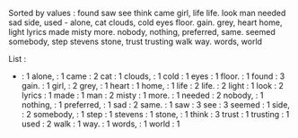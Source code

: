 Sorted by values :
found saw see think came girl, life life. look man needed sad side, used - alone, cat clouds, cold eyes floor. gain. grey, heart home, light lyrics made misty more. nobody, nothing, preferred, same. seemed somebody, step stevens stone, trust trusting walk way. words, world 

List :
- : 1
alone, : 1
came : 2
cat : 1
clouds, : 1
cold : 1
eyes : 1
floor. : 1
found : 3
gain. : 1
girl, : 2
grey, : 1
heart : 1
home, : 1
life : 2
life. : 2
light : 1
look : 2
lyrics : 1
made : 1
man : 2
misty : 1
more. : 1
needed : 2
nobody, : 1
nothing, : 1
preferred, : 1
sad : 2
same. : 1
saw : 3
see : 3
seemed : 1
side, : 2
somebody, : 1
step : 1
stevens : 1
stone, : 1
think : 3
trust : 1
trusting : 1
used : 2
walk : 1
way. : 1
words, : 1
world : 1

